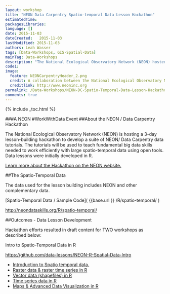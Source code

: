 ```yaml
---
layout: workshop
title: "NEON Data Carpentry Spatio-temporal Data Lesson Hackathon"
estimatedTime: 
packagesLibraries: 
language: []
date: 2015-11-03
dateCreated:   2015-11-03
lastModified: 2015-11-03
authors: Leah Wasser
tags: [Data-Workshops, GIS-Spatial-Data]
mainTag: Data-Workshops
description: "The National Ecological Observatory Network (NEON) hosted a 3-day lesson-building hackathon to develop a suite of NEON/ Data Carpentry patio-temporal data lesson tutorials."
code1: 
image:
  feature: NEONCarpentryHeader_2.png
  credit: A collaboration between the National Ecological Observatory Network (NEON) and Data Carpentry
  creditlink: http://www.neoninc.org
permalink: /Data-Workshops/NEON-DC-Spatio-Temporal-Data-Lesson-Hackathon
comments: true 
---
```


{% include _toc.html %}


###A NEON #WorkWithData Event
##About the NEON / Data Carpentry Hackathon 


The National Ecological Observatory Network (NEON) is hosting a 3-day lesson-building hackathon to develop a suite of NEON/ Data Carpentry data tutorials. The tutorials will be used to teach fundamental big data skills needed to work efficiently with large spatio-temporal data using open tools. Data lessons were initially developed in R.

<a href="http://www.neoninc.org/updates-events/events/hackathon-spatio-temporal-data-lesson-building" target="_blank">Learn more about the Hackathon on the NEON website.</a>

##The Spatio-Temporal Data

The data used for the lesson building includes NEON and other complementary data.

[Spatio-Temporal Data / Sample Code]( {{base.url }} /R/spatio-temporal/ )

http://neondataskills.org/R/spatio-temporal/

##Outcomes - Data Lesson Development

Hackathon efforts resulted in draft content for TWO workshops as described below:

Intro to Spatio-Temporal Data in R

https://github.com/data-lessons/NEON-R-Spatial-Data-Intro

* <a href="https://github.com/data-lessons/NEON-R-Spatial-Data-Intro" target="_blank">Introduction to Spatio
temporal data.</a>
* <a href="http://data-lessons.github.io/NEON-R-Spatial-Raster/" target="_blank">Raster data & raster time series in R</a>
* <a href="http://data-lessons.github.io/NEON-R-Spatial-Vector/" target="_blank">Vector data (shapefiles) in R</a>
* <a href="http://data-lessons.github.io/NEON-R-Tabular-Time-Series/" target="_blank">Time series data in R</a>
* <a href="https://github.com/data-lessons/NEON-R-Make-Pretty-Maps-Plots" target="_blank">Maps & Advanced Data Visualization in R</a>

